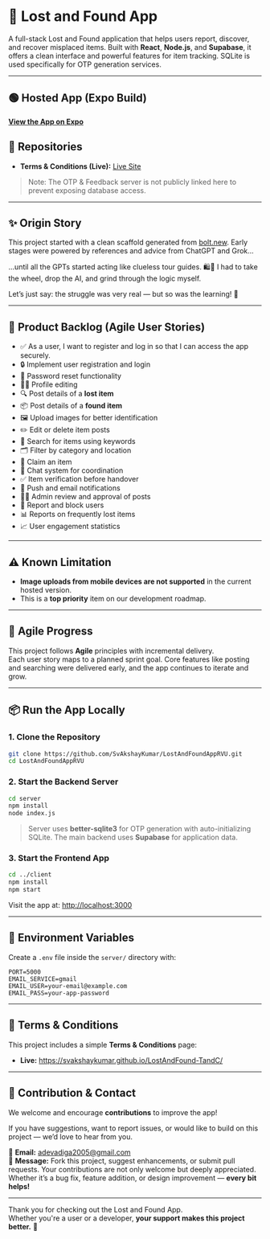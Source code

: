 # 🚒 Lost and Found App

A full-stack Lost and Found application that helps users report, discover, and recover misplaced items. Built with **React**, **Node.js**, and **Supabase**, it offers a clean interface and powerful features for item tracking. SQLite is used specifically for OTP generation services.

---

## 🟢 Hosted App (Expo Build)
**[View the App on Expo](https://expo.dev/accounts/devadigaakshay04/projects/bolt-expo-nativewind/builds/e81c89b8-4502-4197-aeb4-cdf6200374fd)**

## 🔗 Repositories
- **Terms & Conditions (Live):** [Live Site](https://svakshaykumar.github.io/LostAndFound-TandC/)

> Note: The OTP & Feedback server is not publicly linked here to prevent exposing database access.

---

## ✨ Origin Story

This project started with a clean scaffold generated from [bolt.new](https://bolt.new). Early stages were powered by references and advice from ChatGPT and Grok...

...until all the GPTs started acting like clueless tour guides. 🛍️🤖 I had to take the wheel, drop the AI, and grind through the logic myself.

Let’s just say: the struggle was very real — but so was the learning! 💪

---

## 🔧 Product Backlog (Agile User Stories)

- ✅ As a user, I want to register and log in so that I can access the app securely.
- 🔒 Implement user registration and login
- 🔁 Password reset functionality
- 🧑‍💼 Profile editing
- 🔍 Post details of a **lost item**
- 📦 Post details of a **found item**
- 🖼️ Upload images for better identification
- ✏️ Edit or delete item posts
- 🔎 Search for items using keywords
- 🗂️ Filter by category and location
- 🛑 Claim an item
- 💬 Chat system for coordination
- ✅ Item verification before handover
- 🔔 Push and email notifications
- 🧑‍⚖️ Admin review and approval of posts
- 🚫 Report and block users
- 📊 Reports on frequently lost items
- 📈 User engagement statistics

---

## ⚠️ Known Limitation

- **Image uploads from mobile devices are not supported** in the current hosted version.
- This is a **top priority** item on our development roadmap.

---

## 📅 Agile Progress

This project follows **Agile** principles with incremental delivery.  
Each user story maps to a planned sprint goal. Core features like posting and searching were delivered early, and the app continues to iterate and grow.

---

## 📦 Run the App Locally

### 1. Clone the Repository
```bash
git clone https://github.com/SvAkshayKumar/LostAndFoundAppRVU.git
cd LostAndFoundAppRVU
```

### 2. Start the Backend Server
```bash
cd server
npm install
node index.js
```

> Server uses **better-sqlite3** for OTP generation with auto-initializing SQLite. The main backend uses **Supabase** for application data.

### 3. Start the Frontend App
```bash
cd ../client
npm install
npm start
```
Visit the app at: [http://localhost:3000](http://localhost:3000)

---

## 📂 Environment Variables

Create a `.env` file inside the `server/` directory with:

```env
PORT=5000
EMAIL_SERVICE=gmail
EMAIL_USER=your-email@example.com
EMAIL_PASS=your-app-password
```

---

## 🧰 Terms & Conditions

This project includes a simple **Terms & Conditions** page:

- **Live:** https://svakshaykumar.github.io/LostAndFound-TandC/

---

## 🤝 Contribution & Contact

We welcome and encourage **contributions** to improve the app!

If you have suggestions, want to report issues, or would like to build on this project — we’d love to hear from you.

📧 **Email:** adevadiga2005@gmail.com  
💬 **Message:** Fork this project, suggest enhancements, or submit pull requests. Your contributions are not only welcome but deeply appreciated. Whether it’s a bug fix, feature addition, or design improvement — **every bit helps!**

---

Thank you for checking out the Lost and Found App.  
Whether you're a user or a developer, **your support makes this project better.** 💙

